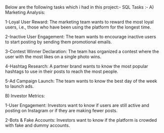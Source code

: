 Below are the following tasks which i had in this project:-
SQL Tasks :-
A) Marketing Analysis:

1-Loyal User Reward: 
The marketing team wants to reward the most loyal users, i.e., those who have been using the platform for the longest time.

2-Inactive User Engagement: 
The team wants to encourage inactive users to start posting by sending them promotional emails.

3-Contest Winner Declaration: 
The team has organized a contest where the user with the most likes on a single photo wins.

4-Hashtag Research: 
A partner brand wants to know the most popular hashtags to use in their posts to reach the most people.

5-Ad Campaign Launch: 
The team wants to know the best day of the week to launch ads.

B) Investor Metrics:

1-User Engagement: 
Investors want to know if users are still active and posting on Instagram or if they are making fewer posts.

2-Bots & Fake Accounts: 
Investors want to know if the platform is crowded with fake and dummy accounts.
